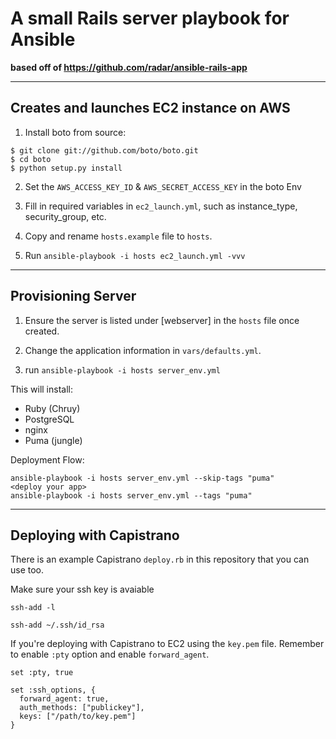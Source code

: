 # A small Rails server playbook for Ansible

**based off of https://github.com/radar/ansible-rails-app**

---

## Creates and launches EC2 instance on AWS

1. Install boto from source:

```
$ git clone git://github.com/boto/boto.git
$ cd boto
$ python setup.py install
```

2. Set the `AWS_ACCESS_KEY_ID` & `AWS_SECRET_ACCESS_KEY` in the boto Env

3. Fill in required variables in `ec2_launch.yml`, such as instance_type, security_group, etc.

4. Copy and rename `hosts.example` file to `hosts`.

5. Run `ansible-playbook -i hosts ec2_launch.yml -vvv`

---

## Provisioning Server

1. Ensure the server is listed under [webserver] in the `hosts` file once created.

2. Change the application information in `vars/defaults.yml`.

3. run `ansible-playbook -i hosts server_env.yml`

This will install:

- Ruby (Chruy)
- PostgreSQL
- nginx
- Puma (jungle)

Deployment Flow:
```
ansible-playbook -i hosts server_env.yml --skip-tags "puma"
<deploy your app>
ansible-playbook -i hosts server_env.yml --tags "puma"
```


---

## Deploying with Capistrano

There is an example Capistrano `deploy.rb` in this repository that you can use too.

Make sure your ssh key is avaiable

```
ssh-add -l

ssh-add ~/.ssh/id_rsa
```


If you're deploying with Capistrano to EC2 using the `key.pem` file. Remember to enable `:pty` option and enable `forward_agent`.

```
set :pty, true

set :ssh_options, {
  forward_agent: true,
  auth_methods: ["publickey"],
  keys: ["/path/to/key.pem"]
}
```

